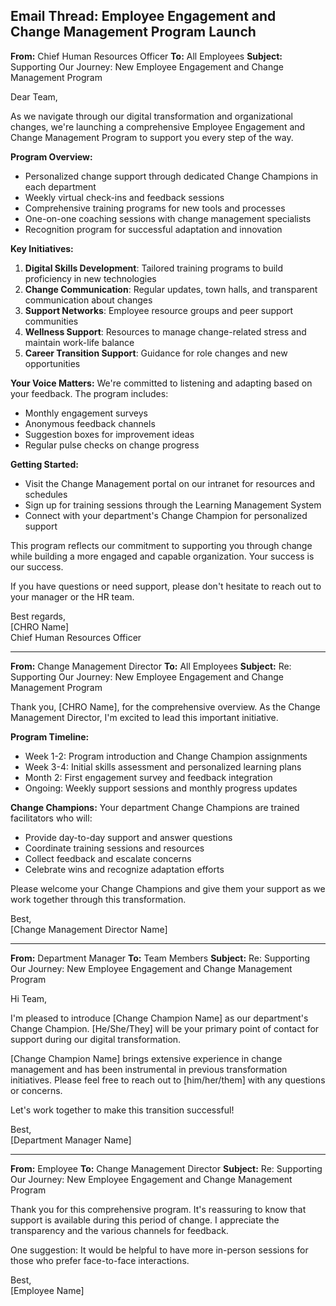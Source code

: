 ## Email Thread: Employee Engagement and Change Management Program Launch

**From:** Chief Human Resources Officer
**To:** All Employees
**Subject:** Supporting Our Journey: New Employee Engagement and Change Management Program

Dear Team,

As we navigate through our digital transformation and organizational changes, we're launching a comprehensive Employee Engagement and Change Management Program to support you every step of the way.

**Program Overview:**
- Personalized change support through dedicated Change Champions in each department
- Weekly virtual check-ins and feedback sessions
- Comprehensive training programs for new tools and processes
- One-on-one coaching sessions with change management specialists
- Recognition program for successful adaptation and innovation

**Key Initiatives:**
1. **Digital Skills Development**: Tailored training programs to build proficiency in new technologies
2. **Change Communication**: Regular updates, town halls, and transparent communication about changes
3. **Support Networks**: Employee resource groups and peer support communities
4. **Wellness Support**: Resources to manage change-related stress and maintain work-life balance
5. **Career Transition Support**: Guidance for role changes and new opportunities

**Your Voice Matters:**
We're committed to listening and adapting based on your feedback. The program includes:
- Monthly engagement surveys
- Anonymous feedback channels
- Suggestion boxes for improvement ideas
- Regular pulse checks on change progress

**Getting Started:**
- Visit the Change Management portal on our intranet for resources and schedules
- Sign up for training sessions through the Learning Management System
- Connect with your department's Change Champion for personalized support

This program reflects our commitment to supporting you through change while building a more engaged and capable organization. Your success is our success.

If you have questions or need support, please don't hesitate to reach out to your manager or the HR team.

Best regards,  
[CHRO Name]  
Chief Human Resources Officer

---

**From:** Change Management Director
**To:** All Employees
**Subject:** Re: Supporting Our Journey: New Employee Engagement and Change Management Program

Thank you, [CHRO Name], for the comprehensive overview. As the Change Management Director, I'm excited to lead this important initiative.

**Program Timeline:**
- Week 1-2: Program introduction and Change Champion assignments
- Week 3-4: Initial skills assessment and personalized learning plans
- Month 2: First engagement survey and feedback integration
- Ongoing: Weekly support sessions and monthly progress updates

**Change Champions:**
Your department Change Champions are trained facilitators who will:
- Provide day-to-day support and answer questions
- Coordinate training sessions and resources
- Collect feedback and escalate concerns
- Celebrate wins and recognize adaptation efforts

Please welcome your Change Champions and give them your support as we work together through this transformation.

Best,  
[Change Management Director Name]

---

**From:** Department Manager
**To:** Team Members
**Subject:** Re: Supporting Our Journey: New Employee Engagement and Change Management Program

Hi Team,

I'm pleased to introduce [Change Champion Name] as our department's Change Champion. [He/She/They] will be your primary point of contact for support during our digital transformation.

[Change Champion Name] brings extensive experience in change management and has been instrumental in previous transformation initiatives. Please feel free to reach out to [him/her/them] with any questions or concerns.

Let's work together to make this transition successful!

Best,  
[Department Manager Name]

---

**From:** Employee
**To:** Change Management Director
**Subject:** Re: Supporting Our Journey: New Employee Engagement and Change Management Program

Thank you for this comprehensive program. It's reassuring to know that support is available during this period of change. I appreciate the transparency and the various channels for feedback.

One suggestion: It would be helpful to have more in-person sessions for those who prefer face-to-face interactions.

Best,  
[Employee Name]